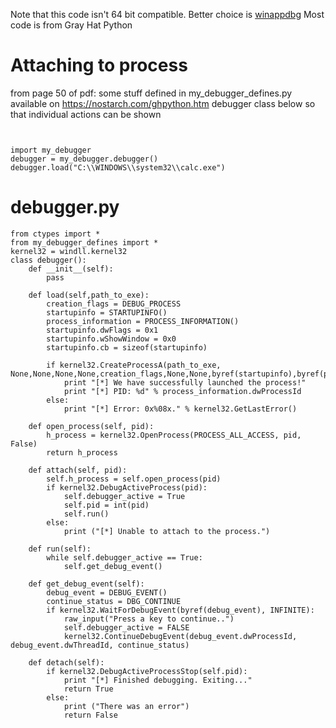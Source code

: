 <!-- TITLE: Grayhatpythonstuff -->
<!-- SUBTITLE: A quick summary of Grayhatpythonstuff -->

Note that this code isn't 64 bit compatible.
Better choice is [winappdbg](/winappdbg)
Most code is from Gray Hat Python

# Attaching to process
from page 50 of pdf:
some stuff defined in my_debugger_defines.py available on https://nostarch.com/ghpython.htm
debugger class below so that individual actions can be shown

```


import my_debugger
debugger = my_debugger.debugger()
debugger.load("C:\\WINDOWS\\system32\\calc.exe")

```

# debugger.py
```
from ctypes import *
from my_debugger_defines import *
kernel32 = windll.kernel32
class debugger():
	def __init__(self):
		pass
		
	def load(self,path_to_exe):
		creation_flags = DEBUG_PROCESS
		startupinfo = STARTUPINFO()
		process_information = PROCESS_INFORMATION()
		startupinfo.dwFlags = 0x1
		startupinfo.wShowWindow = 0x0
		startupinfo.cb = sizeof(startupinfo)
		
		if kernel32.CreateProcessA(path_to_exe, None,None,None,None,creation_flags,None,None,byref(startupinfo),byref(process_information)):
			print "[*] We have successfully launched the process!"
			print "[*] PID: %d" % process_information.dwProcessId
		else:
			print "[*] Error: 0x%08x." % kernel32.GetLastError()
			
	def open_process(self, pid):
		h_process = kernel32.OpenProcess(PROCESS_ALL_ACCESS, pid, False)
		return h_process
		
	def attach(self, pid):
		self.h_process = self.open_process(pid)
		if kernel32.DebugActiveProcess(pid):
			self.debugger_active = True
			self.pid = int(pid)
			self.run()
		else:
			print ("[*] Unable to attach to the process.")
			
	def run(self):
		while self.debugger_active == True:
			self.get_debug_event()
	
	def get_debug_event(self):
		debug_event = DEBUG_EVENT()
		continue_status = DBG_CONTINUE
		if kernel32.WaitForDebugEvent(byref(debug_event), INFINITE):
			raw_input("Press a key to continue..")
			self.debugger_active = FALSE
			kernel32.ContinueDebugEvent(debug_event.dwProcessId, debug_event.dwThreadId, continue_status)
	
	def detach(self):
		if kernel32.DebugActiveProcessStop(self.pid):
			print "[*] Finished debugging. Exiting..."
			return True
		else:
			print ("There was an error")
			return False
			
```
